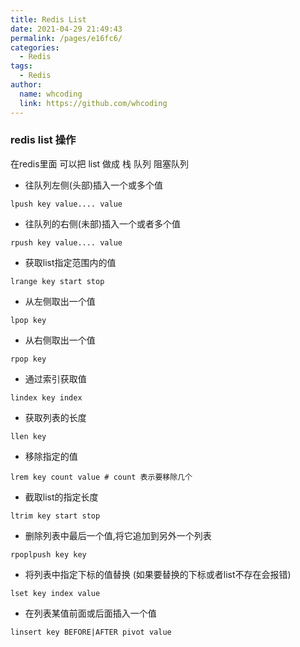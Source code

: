 ```yaml
---
title: Redis List
date: 2021-04-29 21:49:43
permalink: /pages/e16fc6/
categories:
  - Redis
tags:
  - Redis
author: 
  name: whcoding
  link: https://github.com/whcoding
---
```


### redis list 操作

在redis里面 可以把 list 做成 栈 队列 阻塞队列

- 往队列左侧(头部)插入一个或多个值

```shell
lpush key value.... value
``` 

- 往队列的右侧(未部)插入一个或者多个值

```shell
rpush key value.... value
```

- 获取list指定范围内的值
```shell
lrange key start stop
```


<!-- more -->


- 从左侧取出一个值
```shell
lpop key 
```

- 从右侧取出一个值
```shell
rpop key 
```

- 通过索引获取值
```shell
lindex key index
```

- 获取列表的长度
```shell
llen key
```

- 移除指定的值
```shell
lrem key count value # count 表示要移除几个  
```

- 截取list的指定长度
```shell
ltrim key start stop
```

- 删除列表中最后一个值,将它追加到另外一个列表
```shell
rpoplpush key key
```

- 将列表中指定下标的值替换  (如果要替换的下标或者list不存在会报错)
```shell
lset key index value
```

- 在列表某值前面或后面插入一个值
```shell
linsert key BEFORE|AFTER pivot value
```




